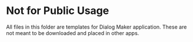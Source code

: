 # Not for Public Usage
All files in this folder are templates for Dialog Maker application. These are not meant to be downloaded and placed in other apps.
